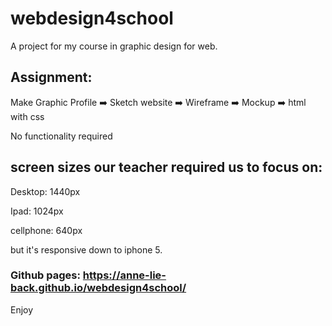 # webdesign4school
A project for my course in graphic design for web.

## Assignment:
Make Graphic Profile :arrow_right: Sketch website :arrow_right: Wireframe :arrow_right: Mockup :arrow_right: html with css

No functionality required

## screen sizes our teacher required us to focus on:

Desktop: 1440px

Ipad: 1024px

cellphone: 640px

but it's responsive down to iphone 5.


### Github pages: https://anne-lie-back.github.io/webdesign4school/

Enjoy
